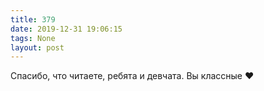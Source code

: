 ```yaml
---
title: 379
date: 2019-12-31 19:06:15
tags: None
layout: post
---
```


Спасибо, что читаете, ребята и девчата. Вы классные ❤️
